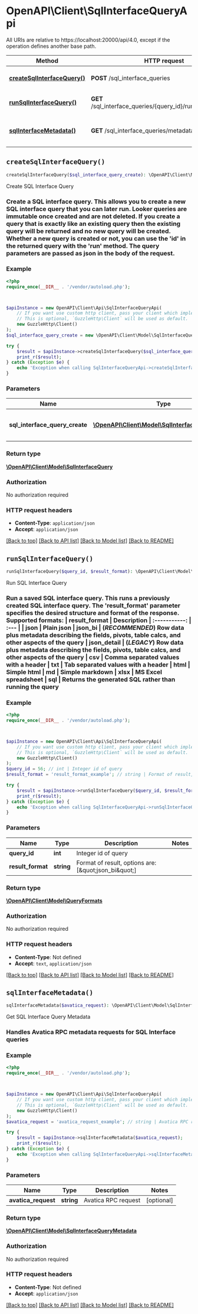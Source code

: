 # OpenAPI\Client\SqlInterfaceQueryApi

All URIs are relative to https://localhost:20000/api/4.0, except if the operation defines another base path.

| Method | HTTP request | Description |
| ------------- | ------------- | ------------- |
| [**createSqlInterfaceQuery()**](SqlInterfaceQueryApi.md#createSqlInterfaceQuery) | **POST** /sql_interface_queries | Create SQL Interface Query |
| [**runSqlInterfaceQuery()**](SqlInterfaceQueryApi.md#runSqlInterfaceQuery) | **GET** /sql_interface_queries/{query_id}/run/{result_format} | Run SQL Interface Query |
| [**sqlInterfaceMetadata()**](SqlInterfaceQueryApi.md#sqlInterfaceMetadata) | **GET** /sql_interface_queries/metadata | Get SQL Interface Query Metadata |


## `createSqlInterfaceQuery()`

```php
createSqlInterfaceQuery($sql_interface_query_create): \OpenAPI\Client\Model\SqlInterfaceQuery
```

Create SQL Interface Query

### Create a SQL interface query.  This allows you to create a new SQL interface query that you can later run. Looker queries are immutable once created and are not deleted. If you create a query that is exactly like an existing query then the existing query will be returned and no new query will be created. Whether a new query is created or not, you can use the 'id' in the returned query with the 'run' method.  The query parameters are passed as json in the body of the request.

### Example

```php
<?php
require_once(__DIR__ . '/vendor/autoload.php');



$apiInstance = new OpenAPI\Client\Api\SqlInterfaceQueryApi(
    // If you want use custom http client, pass your client which implements `GuzzleHttp\ClientInterface`.
    // This is optional, `GuzzleHttp\Client` will be used as default.
    new GuzzleHttp\Client()
);
$sql_interface_query_create = new \OpenAPI\Client\Model\SqlInterfaceQueryCreate(); // \OpenAPI\Client\Model\SqlInterfaceQueryCreate | SQL Interface Query Create

try {
    $result = $apiInstance->createSqlInterfaceQuery($sql_interface_query_create);
    print_r($result);
} catch (Exception $e) {
    echo 'Exception when calling SqlInterfaceQueryApi->createSqlInterfaceQuery: ', $e->getMessage(), PHP_EOL;
}
```

### Parameters

| Name | Type | Description  | Notes |
| ------------- | ------------- | ------------- | ------------- |
| **sql_interface_query_create** | [**\OpenAPI\Client\Model\SqlInterfaceQueryCreate**](../Model/SqlInterfaceQueryCreate.md)| SQL Interface Query Create | |

### Return type

[**\OpenAPI\Client\Model\SqlInterfaceQuery**](../Model/SqlInterfaceQuery.md)

### Authorization

No authorization required

### HTTP request headers

- **Content-Type**: `application/json`
- **Accept**: `application/json`

[[Back to top]](#) [[Back to API list]](../../README.md#endpoints)
[[Back to Model list]](../../README.md#models)
[[Back to README]](../../README.md)

## `runSqlInterfaceQuery()`

```php
runSqlInterfaceQuery($query_id, $result_format): \OpenAPI\Client\Model\QueryFormats
```

Run SQL Interface Query

### Run a saved SQL interface query.  This runs a previously created SQL interface query.  The 'result_format' parameter specifies the desired structure and format of the response.  Supported formats:  | result_format | Description | :-----------: | :--- | | json | Plain json | json_bi | (*RECOMMENDED*) Row data plus metadata describing the fields, pivots, table calcs, and other aspects of the query | json_detail | (*LEGACY*) Row data plus metadata describing the fields, pivots, table calcs, and other aspects of the query | csv | Comma separated values with a header | txt | Tab separated values with a header | html | Simple html | md | Simple markdown | xlsx | MS Excel spreadsheet | sql | Returns the generated SQL rather than running the query

### Example

```php
<?php
require_once(__DIR__ . '/vendor/autoload.php');



$apiInstance = new OpenAPI\Client\Api\SqlInterfaceQueryApi(
    // If you want use custom http client, pass your client which implements `GuzzleHttp\ClientInterface`.
    // This is optional, `GuzzleHttp\Client` will be used as default.
    new GuzzleHttp\Client()
);
$query_id = 56; // int | Integer id of query
$result_format = 'result_format_example'; // string | Format of result, options are: [\"json_bi\"]

try {
    $result = $apiInstance->runSqlInterfaceQuery($query_id, $result_format);
    print_r($result);
} catch (Exception $e) {
    echo 'Exception when calling SqlInterfaceQueryApi->runSqlInterfaceQuery: ', $e->getMessage(), PHP_EOL;
}
```

### Parameters

| Name | Type | Description  | Notes |
| ------------- | ------------- | ------------- | ------------- |
| **query_id** | **int**| Integer id of query | |
| **result_format** | **string**| Format of result, options are: [\&quot;json_bi\&quot;] | |

### Return type

[**\OpenAPI\Client\Model\QueryFormats**](../Model/QueryFormats.md)

### Authorization

No authorization required

### HTTP request headers

- **Content-Type**: Not defined
- **Accept**: `text`, `application/json`

[[Back to top]](#) [[Back to API list]](../../README.md#endpoints)
[[Back to Model list]](../../README.md#models)
[[Back to README]](../../README.md)

## `sqlInterfaceMetadata()`

```php
sqlInterfaceMetadata($avatica_request): \OpenAPI\Client\Model\SqlInterfaceQueryMetadata
```

Get SQL Interface Query Metadata

### Handles Avatica RPC metadata requests for SQL Interface queries

### Example

```php
<?php
require_once(__DIR__ . '/vendor/autoload.php');



$apiInstance = new OpenAPI\Client\Api\SqlInterfaceQueryApi(
    // If you want use custom http client, pass your client which implements `GuzzleHttp\ClientInterface`.
    // This is optional, `GuzzleHttp\Client` will be used as default.
    new GuzzleHttp\Client()
);
$avatica_request = 'avatica_request_example'; // string | Avatica RPC request

try {
    $result = $apiInstance->sqlInterfaceMetadata($avatica_request);
    print_r($result);
} catch (Exception $e) {
    echo 'Exception when calling SqlInterfaceQueryApi->sqlInterfaceMetadata: ', $e->getMessage(), PHP_EOL;
}
```

### Parameters

| Name | Type | Description  | Notes |
| ------------- | ------------- | ------------- | ------------- |
| **avatica_request** | **string**| Avatica RPC request | [optional] |

### Return type

[**\OpenAPI\Client\Model\SqlInterfaceQueryMetadata**](../Model/SqlInterfaceQueryMetadata.md)

### Authorization

No authorization required

### HTTP request headers

- **Content-Type**: Not defined
- **Accept**: `application/json`

[[Back to top]](#) [[Back to API list]](../../README.md#endpoints)
[[Back to Model list]](../../README.md#models)
[[Back to README]](../../README.md)
